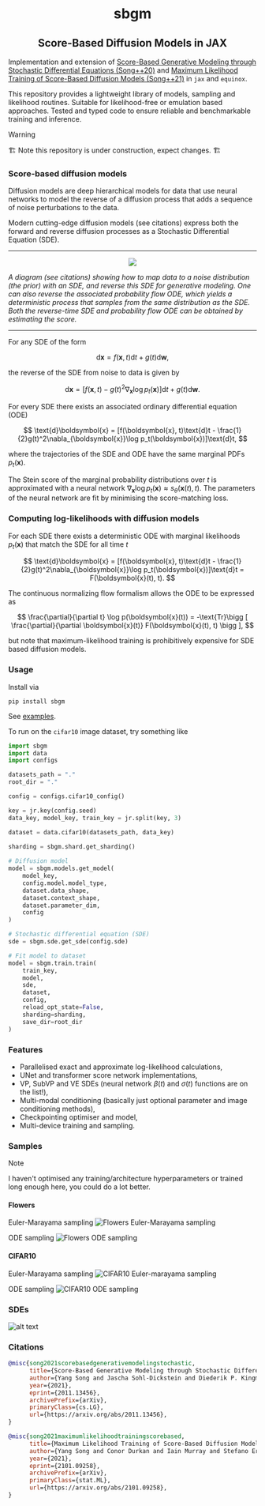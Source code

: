 <h1 align='center'>sbgm</h1>
<h2 align='center'>Score-Based Diffusion Models in JAX</h2>

Implementation and extension of [Score-Based Generative Modeling through Stochastic Differential Equations (Song++20)](https://arxiv.org/abs/2011.13456) and [Maximum Likelihood Training of Score-Based Diffusion Models (Song++21)](https://arxiv.org/abs/2101.09258) in `jax` and `equinox`. 

This repository provides a lightweight library of models, sampling and likelihood routines. Suitable for likelihood-free or emulation based approaches. Tested and typed code to ensure reliable and benchmarkable training and inference.

> [!WARNING]
> :building_construction: Note this repository is under construction, expect changes. :building_construction:

### Score-based diffusion models

Diffusion models are deep hierarchical models for data that use neural networks to model the reverse of a diffusion process that adds a sequence of noise perturbations to the data. 

Modern cutting-edge diffusion models (see citations) express both the forward and reverse diffusion processes as a Stochastic Differential Equation (SDE).

-----

<p align="center">
  <img src="https://github.com/homerjed/sbgm/blob/main/assets/sde_ode.png" />
</p>

*A diagram (see citations) showing how to map data to a noise distribution (the prior) with an SDE, and reverse this SDE for generative modeling. One can also reverse the associated probability flow ODE, which yields a deterministic process that samples from the same distribution as the SDE. Both the reverse-time SDE and probability flow ODE can be obtained by estimating the score.* 
<!-- $\nabla_{\boldsymbol{x}} \log p_t(\boldsymbol{x}_t)$ -->

-----

For any SDE of the form 

$$
\text{d}\boldsymbol{x} = f(\boldsymbol{x}, t)\text{d}t + g(t)\text{d}\boldsymbol{w},
$$

the reverse of the SDE from noise to data is given by 

$$
\text{d}\boldsymbol{x} = [f(\boldsymbol{x}, t) - g(t)^2\nabla_{\boldsymbol{x}}\log p_t(\boldsymbol{x})]\text{d}t + g(t)\text{d}\boldsymbol{w}.
$$

For every SDE there exists an associated ordinary differential equation (ODE)

$$
\text{d}\boldsymbol{x} = [f(\boldsymbol{x}, t)\text{d}t - \frac{1}{2}g(t)^2\nabla_{\boldsymbol{x}}\log p_t(\boldsymbol{x})]\text{d}t,
$$

where the trajectories of the SDE and ODE have the same marginal PDFs $p_t(\boldsymbol{x})$.

The Stein score of the marginal probability distributions over $t$ is approximated with a neural network $\nabla_{\boldsymbol{x}}\log p_t(\boldsymbol{x})\approx s_{\theta}(\boldsymbol{x}(t), t)$. The parameters of the neural network are fit by minimising the score-matching loss.

### Computing log-likelihoods with diffusion models

For each SDE there exists a deterministic ODE with marginal likelihoods $p_t(\boldsymbol{x})$ that match the SDE for all time $t$

$$
\text{d}\boldsymbol{x} = [f(\boldsymbol{x}, t)\text{d}t - \frac{1}{2}g(t)^2\nabla_{\boldsymbol{x}}\log p_t(\boldsymbol{x})]\text{d}t = F(\boldsymbol{x}(t), t).
$$

The continuous normalizing flow formalism allows the ODE to be expressed as

$$
\frac{\partial}{\partial t} \log p(\boldsymbol{x}(t)) = -\text{Tr}\bigg [ \frac{\partial}{\partial \boldsymbol{x}(t)} F(\boldsymbol{x}(t), t) \bigg ],
$$

but note that maximum-likelihood training is prohibitively expensive for SDE based diffusion models.

### Usage

Install via

```
pip install sbgm
```

See [examples](https://github.com/homerjed/sbgm/tree/main/examples).

To run on the `cifar10` image dataset, try something like

```python
import sbgm
import data
import configs

datasets_path = "."
root_dir = "."

config = configs.cifar10_config()

key = jr.key(config.seed)
data_key, model_key, train_key = jr.split(key, 3)

dataset = data.cifar10(datasets_path, data_key)

sharding = sbgm.shard.get_sharding()
    
# Diffusion model 
model = sbgm.models.get_model(
    model_key, 
    config.model.model_type, 
    dataset.data_shape, 
    dataset.context_shape, 
    dataset.parameter_dim,
    config
)

# Stochastic differential equation (SDE)
sde = sbgm.sde.get_sde(config.sde)

# Fit model to dataset
model = sbgm.train.train(
    train_key,
    model,
    sde,
    dataset,
    config,
    reload_opt_state=False,
    sharding=sharding,
    save_dir=root_dir
)
```

### Features

* Parallelised exact and approximate log-likelihood calculations,
* UNet and transformer score network implementations,
* VP, SubVP and VE SDEs (neural network $\beta(t)$ and $\sigma(t)$ functions are on the list!),
* Multi-modal conditioning (basically just optional parameter and image conditioning methods),
* Checkpointing optimiser and model,
* Multi-device training and sampling.

### Samples

> [!NOTE]
> I haven't optimised any training/architecture hyperparameters or trained long enough here, you could do a lot better. 

<h4 align='left'>Flowers</h4>

Euler-Marayama sampling
![Flowers Euler-Marayama sampling](assets/flowers_eu.png?raw=true)

ODE sampling
![Flowers ODE sampling](assets/flowers_ode.png?raw=true)

<h4 align='left'>CIFAR10</h4>

Euler-Marayama sampling
![CIFAR10 Euler-marayama sampling](assets/cifar10_eu.png?raw=true)

ODE sampling
![CIFAR10 ODE sampling](assets/cifar10_ode.png?raw=true)

<!-- ![alt text](assets/flowers_ode.png?raw=true) -->

### SDEs 
![alt text](assets/sdes.png?raw=true)

### Citations
```bibtex
@misc{song2021scorebasedgenerativemodelingstochastic,
      title={Score-Based Generative Modeling through Stochastic Differential Equations}, 
      author={Yang Song and Jascha Sohl-Dickstein and Diederik P. Kingma and Abhishek Kumar and Stefano Ermon and Ben Poole},
      year={2021},
      eprint={2011.13456},
      archivePrefix={arXiv},
      primaryClass={cs.LG},
      url={https://arxiv.org/abs/2011.13456}, 
}
```

```bibtex
@misc{song2021maximumlikelihoodtrainingscorebased,
      title={Maximum Likelihood Training of Score-Based Diffusion Models}, 
      author={Yang Song and Conor Durkan and Iain Murray and Stefano Ermon},
      year={2021},
      eprint={2101.09258},
      archivePrefix={arXiv},
      primaryClass={stat.ML},
      url={https://arxiv.org/abs/2101.09258}, 
}
```